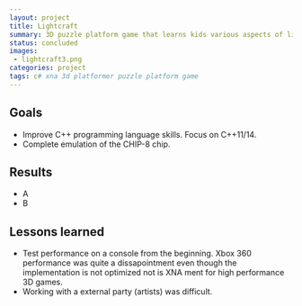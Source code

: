```yaml
---
layout: project
title: Lightcraft
summary: 3D puzzle platform game that learns kids various aspects of light though puzzels.
status: concluded
images:
 - lightcraft3.png
categories: project
tags: c# xna 3d platformer puzzle platform game
---
```


## Goals
* Improve C++ programming language skills. Focus on C++11/14.
* Complete emulation of the CHIP-8 chip.

## Results
* A
* B

## Lessons learned
* Test performance on a console from the beginning. Xbox 360 performance was quite a dissapointment even though the implementation is not optimized not is XNA ment for high performance 3D games.
* Working with a external party (artists) was difficult.
